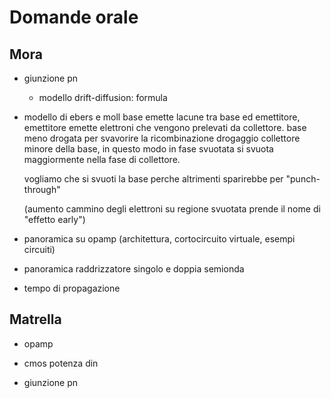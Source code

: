 # Domande orale
## Mora
- giunzione pn
    - modello drift-diffusion: formula
- modello di ebers e moll
    base emette lacune tra base ed emettitore, emettitore emette elettroni che vengono prelevati da collettore.
    base meno drogata per svavorire la ricombinazione
    drogaggio collettore minore della base, in questo modo in fase svuotata si svuota maggiormente nella fase di collettore.

    vogliamo che si svuoti la base perche altrimenti sparirebbe per "punch-through"

    (aumento cammino degli elettroni su regione svuotata prende il nome di "effetto early")
- panoramica su opamp (architettura, cortocircuito virtuale, esempi circuiti)
- panoramica raddrizzatore singolo e doppia semionda
- tempo di propagazione

## Matrella
- opamp

- cmos potenza din
- giunzione pn

